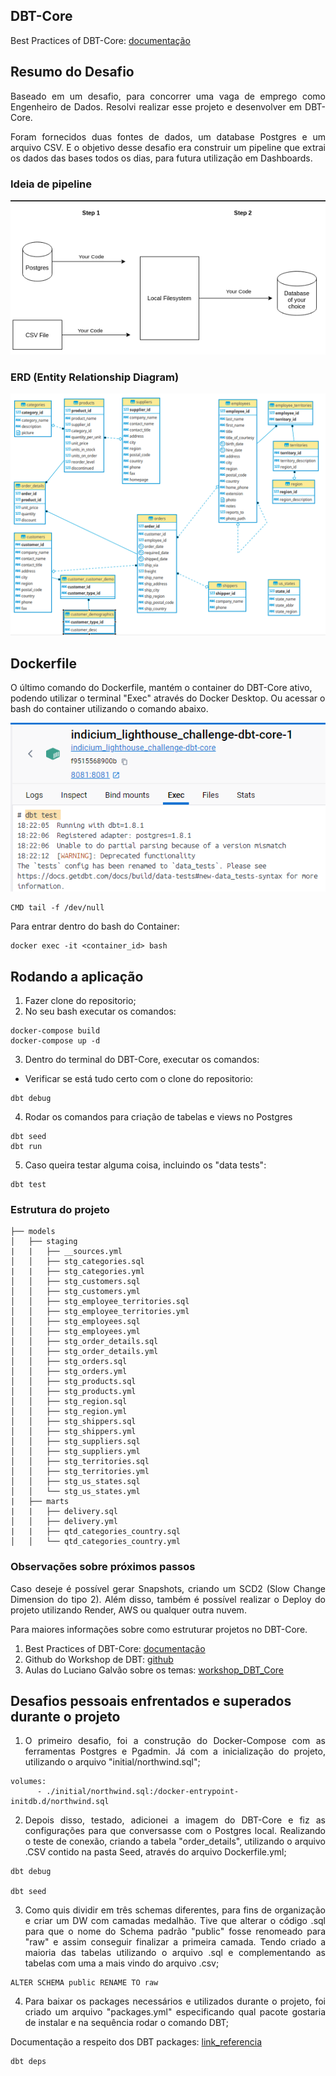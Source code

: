 ## DBT-Core
Best Practices of DBT-Core: <a href="https://docs.getdbt.com/best-practices/how-we-structure/2-staging">documentação</a>

## Resumo do Desafio
<p align="justify">
Baseado em um desafio, para concorrer uma vaga de emprego como Engenheiro de Dados. Resolvi realizar esse projeto e desenvolver em DBT-Core. </p>

<p align="justify">
Foram fornecidos duas fontes de dados, um database Postgres e um arquivo CSV. E o objetivo desse desafio era construir um pipeline que extrai os dados das bases todos os dias, para futura utilização em Dashboards. </p>

### Ideia de pipeline 
![image](./picture/pipeline.png)

### ERD (Entity Relationship Diagram)
![image](./picture/ERD.png)

## Dockerfile
O último comando do Dockerfile, mantém o container do DBT-Core ativo, podendo utilizar o terminal "Exec" através do Docker Desktop. Ou acessar o bash do container utilizando o comando abaixo.

![image](./picture/dbt_exec.png)

``` Dockerfile: 
CMD tail -f /dev/null
```

Para entrar dentro do bash do Container: 
``` bash: 
docker exec -it <container_id> bash 
```
## Rodando a aplicação 
1) Fazer clone do repositorio; 
2) No seu bash executar os comandos: 
``` bash: 
docker-compose build
docker-compose up -d
```
3) Dentro do terminal do DBT-Core, executar os comandos:
- Verificar se está tudo certo com o clone do repositorio:
``` bash: 
dbt debug
```

4) Rodar os comandos para criação de tabelas e views no Postgres
``` bash: 
dbt seed
dbt run
```
5) Caso queira testar alguma coisa, incluindo os "data tests": 
``` bash: 
dbt test
```

### Estrutura do projeto
```
├── models
│   ├── staging
|   |   ├── __sources.yml
│   │   ├── stg_categories.sql
|   |   ├── stg_categories.yml
│   │   ├── stg_customers.sql
│   │   ├── stg_customers.yml
│   │   ├── stg_employee_territories.sql
│   │   ├── stg_employee_territories.yml
│   │   ├── stg_employees.sql
│   │   ├── stg_employees.yml
│   │   ├── stg_order_details.sql
│   │   ├── stg_order_details.yml
│   │   ├── stg_orders.sql
│   │   ├── stg_orders.yml
│   │   ├── stg_products.sql
│   │   ├── stg_products.yml
│   │   ├── stg_region.sql
│   │   ├── stg_region.yml
│   │   ├── stg_shippers.sql
│   │   ├── stg_shippers.yml
│   │   ├── stg_suppliers.sql
│   │   ├── stg_suppliers.yml
│   │   ├── stg_territories.sql
│   │   ├── stg_territories.yml
│   │   ├── stg_us_states.sql
│   │   └── stg_us_states.yml
|   ├── marts
|   |   ├── delivery.sql
│   │   ├── delivery.yml
|   |   ├── qtd_categories_country.sql
│   │   └── qtd_categories_country.yml
```

### Observações sobre próximos passos
<p align="justify">Caso deseje é possível gerar Snapshots, criando um SCD2 (Slow Change Dimension do tipo 2). Além disso, também é possível realizar o Deploy do projeto utilizando Render, AWS ou qualquer outra nuvem.</p>

Para maiores informações sobre como estruturar projetos no DBT-Core. 
1) Best Practices of DBT-Core: <a href="https://docs.getdbt.com/best-practices/how-we-structure/2-staging">documentação</a>
2) Github do Workshop de DBT: <a href="https://github.com/Lucas-Sobreira/meu_data_engineering_roadmap/tree/main/workshops/workshop_DBT">github</a>
3) Aulas do Luciano Galvão sobre os temas: <a href="https://jornadadedados.alpaclass.com/c/cursos/YbsKtM">workshop_DBT_Core</a>

## Desafios pessoais enfrentados e superados durante o projeto
1) <p align="justify">O primeiro desafio, foi a construção do Docker-Compose com as ferramentas Postgres e Pgadmin. Já com a inicialização do projeto, utilizando o arquivo "initial/northwind.sql";</p>

```
volumes:
      - ./initial/northwind.sql:/docker-entrypoint-initdb.d/northwind.sql
```

2) <p align="justify">Depois disso, testado, adicionei a imagem do DBT-Core e fiz as configurações para que conversasse com o Postgres local. Realizando o teste de conexão, criando a tabela "order_details", utilizando o arquivo .CSV contido na pasta Seed, através do arquivo Dockerfile.yml; </p>

``` bash: 
dbt debug

dbt seed
```

3) <p align="justify">Como quis dividir em três schemas diferentes, para fins de organização e criar um DW com camadas medalhão. Tive que alterar o código .sql para que o nome do Schema padrão "public" fosse renomeado para "raw" e assim conseguir finalizar a primeira camada. Tendo criado a maioria das tabelas utilizando o arquivo .sql e complementando as tabelas com uma a mais vindo do arquivo .csv;</p>

``` sql: 
ALTER SCHEMA public RENAME TO raw
```

4) <p align="justify">Para baixar os packages necessários e utilizados durante o projeto, foi criado um arquivo "packages.yml" especificando qual pacote gostaria de instalar e na sequência rodar o comando DBT; </p>

Documentação a respeito dos DBT packages: <a href="https://docs.getdbt.com/docs/build/packages">link_referencia</a>
```bash: 
dbt deps
```
